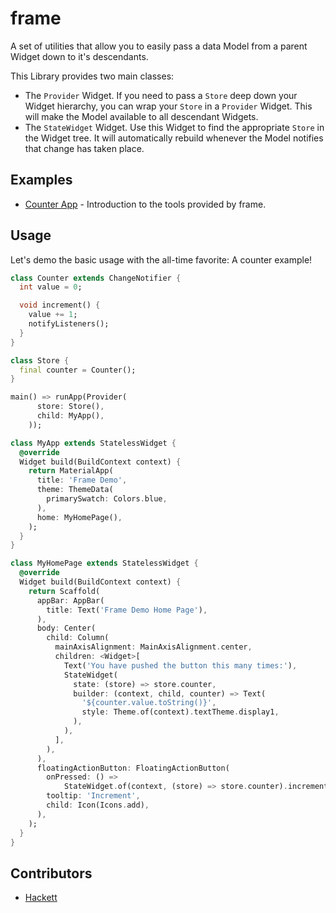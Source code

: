 # frame

A set of utilities that allow you to easily pass a data Model from a parent Widget down to it's descendants.

This Library provides two main classes:

  * The `Provider` Widget. If you need to pass a `Store` deep down your Widget hierarchy, you can wrap your `Store` in a `Provider` Widget. This will make the Model available to all descendant Widgets.
  * The `StateWidget` Widget. Use this Widget to find the appropriate `Store` in the Widget tree. It will automatically rebuild whenever the Model notifies that change has taken place.

## Examples

  * [Counter App](https://github.com/hackett0/flutter_frame/blob/master/test/example.dart) - Introduction to the tools provided by frame. 

## Usage

Let's demo the basic usage with the all-time favorite: A counter example!

```dart
class Counter extends ChangeNotifier {
  int value = 0;

  void increment() {
    value += 1;
    notifyListeners();
  }
}

class Store {
  final counter = Counter();
}

main() => runApp(Provider(
      store: Store(),
      child: MyApp(),
    ));

class MyApp extends StatelessWidget {
  @override
  Widget build(BuildContext context) {
    return MaterialApp(
      title: 'Frame Demo',
      theme: ThemeData(
        primarySwatch: Colors.blue,
      ),
      home: MyHomePage(),
    );
  }
}

class MyHomePage extends StatelessWidget {
  @override
  Widget build(BuildContext context) {
    return Scaffold(
      appBar: AppBar(
        title: Text('Frame Demo Home Page'),
      ),
      body: Center(
        child: Column(
          mainAxisAlignment: MainAxisAlignment.center,
          children: <Widget>[
            Text('You have pushed the button this many times:'),
            StateWidget(
              state: (store) => store.counter,
              builder: (context, child, counter) => Text(
                '${counter.value.toString()}',
                style: Theme.of(context).textTheme.display1,
              ),
            ),
          ],
        ),
      ),
      floatingActionButton: FloatingActionButton(
        onPressed: () =>
            StateWidget.of(context, (store) => store.counter).increment(),
        tooltip: 'Increment',
        child: Icon(Icons.add),
      ),
    );
  }
}

```

## Contributors

  * [Hackett](https://github.com/hackett0)
